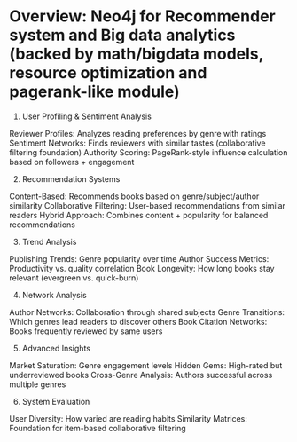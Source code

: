 # Overview: Neo4j for Recommender system and Big data analytics (backed by math/bigdata models, resource optimization and pagerank-like module)

1. User Profiling & Sentiment Analysis

Reviewer Profiles: Analyzes reading preferences by genre with ratings
Sentiment Networks: Finds reviewers with similar tastes (collaborative filtering foundation)
Authority Scoring: PageRank-style influence calculation based on followers + engagement

2. Recommendation Systems

Content-Based: Recommends books based on genre/subject/author similarity
Collaborative Filtering: User-based recommendations from similar readers
Hybrid Approach: Combines content + popularity for balanced recommendations

3. Trend Analysis

Publishing Trends: Genre popularity over time
Author Success Metrics: Productivity vs. quality correlation
Book Longevity: How long books stay relevant (evergreen vs. quick-burn)

4. Network Analysis

Author Networks: Collaboration through shared subjects
Genre Transitions: Which genres lead readers to discover others
Book Citation Networks: Books frequently reviewed by same users

5. Advanced Insights

Market Saturation: Genre engagement levels
Hidden Gems: High-rated but underreviewed books
Cross-Genre Analysis: Authors successful across multiple genres

6. System Evaluation

User Diversity: How varied are reading habits
Similarity Matrices: Foundation for item-based collaborative filtering